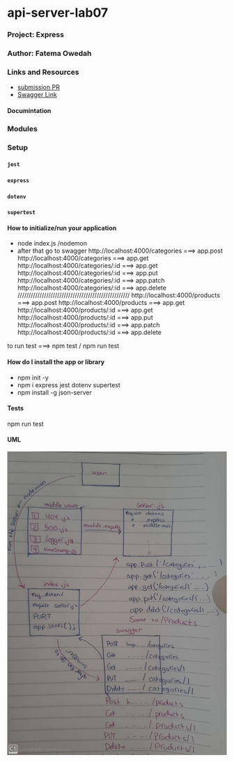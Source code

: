 # api-server-lab07

### Project: Express
### Author: Fatema Owedah

### Links and Resources

- [submission PR](https://github.com/401-advanced-javascript-fatemaOwedah/api-server-lab07/pull/1)
- [Swagger Link](https://app.swaggerhub.com/apis/fatema-owedah/lab-07/0.1)


#### Documintation

### Modules

### Setup

#### `jest`
#### `express`
#### `dotenv`
#### `supertest`

#### How to initialize/run your application 
- node index.js /nodemon
- after that go to swagger
http://localhost:4000/categories ===> app.post
http://localhost:4000/categories ===> app.get
http://localhost:4000/categories/:id ===> app.get
http://localhost:4000/categories/:id ===> app.put
http://localhost:4000/categories/:id ===> app.patch
http://localhost:4000/categories/:id ===> app.delete
///////////////////////////////////////////////////
http://localhost:4000/products ===> app.post
http://localhost:4000/products ===> app.get
http://localhost:4000/products/:id ===> app.get
http://localhost:4000/products/:id ===> app.put
http://localhost:4000/products/:id ===> app.patch
http://localhost:4000/products/:id ===> app.delete

to run test ===> npm test / npm run test



#### How do I install the app or library
- npm init -y 
- npm i express jest dotenv supertest
- npm install -g json-server

#### Tests
npm run test 

#### UML
![UML](/assets/lab7.jpeg)